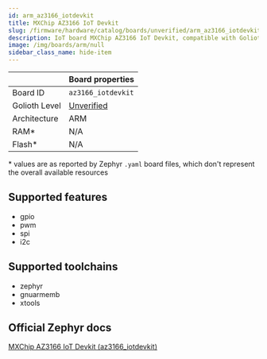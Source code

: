 ```yaml
---
id: arm_az3166_iotdevkit
title: MXChip AZ3166 IoT Devkit
slug: /firmware/hardware/catalog/boards/unverified/arm_az3166_iotdevkit
description: IoT board MXChip AZ3166 IoT Devkit, compatible with Golioth at unverified level.
image: /img/boards/arm/null
sidebar_class_name: hide-item
---
```


[//]: # (This is an auto-generated file, do not edit! Changes to it will be lost upon re-generation)



|                | Board properties     |
| -------------  | -------------------- |
| Board ID       | `az3166_iotdevkit` |
| Golioth Level  | [Unverified](/firmware/hardware#unverified-boards) |
| Architecture   | ARM |
| RAM*           | N/A |
| Flash*         | N/A |

\* values are as reported by Zephyr `.yaml` board files, which don't represent the overall available resources



## Supported features

* gpio
* pwm
* spi
* i2c

## Supported toolchains

* zephyr
* gnuarmemb
* xtools

## Official Zephyr docs

[MXChip AZ3166 IoT Devkit (az3166_iotdevkit)](https://docs.zephyrproject.org/3.6.0/boards/arm/az3166_iotdevkit/doc/index.html)
